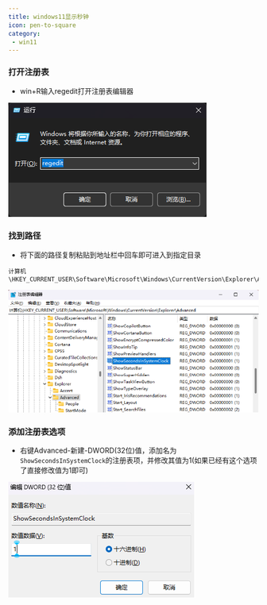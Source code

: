 ```yaml
---
title: windows11显示秒钟
icon: pen-to-square
category:
 - win11
---
```


### 打开注册表

- win+R输入regedit打开注册表编辑器

![进入注册表](../../../.vuepress/public/assets/image/note/windows11显示秒钟-1.png)

### 找到路径

- 将下面的路径复制粘贴到地址栏中回车即可进入到指定目录

```code
计算机\HKEY_CURRENT_USER\Software\Microsoft\Windows\CurrentVersion\Explorer\Advanced
```

![进入路径](../../../.vuepress/public/assets/image/note/windows11显示秒钟-2.png)

### 添加注册表选项

- 右键Advanced-新建-DWORD(32位)值，添加名为`ShowSecondsInSystemClock`的注册表项，并修改其值为1(如果已经有这个选项了直接修改值为1即可)

![编辑选项](../../../.vuepress/public/assets/image/note/windows11显示秒钟-3.png)
